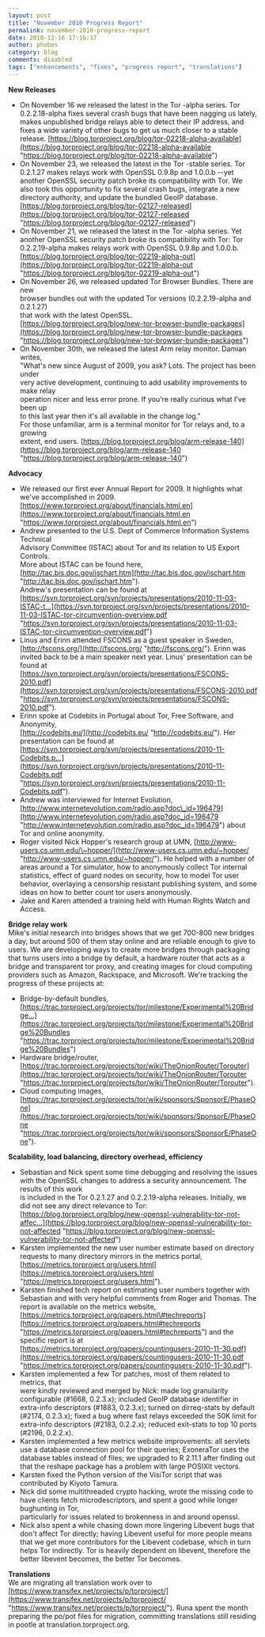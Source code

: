 ```yaml
---
layout: post
title: "November 2010 Progress Report"
permalink: november-2010-progress-report
date: 2010-12-16 17:16:17
author: phobos
category: blog
comments: disabled
tags: ["enhancements", "fixes", "progress report", "translations"]
---
```


**New Releases**

<!-- more -->

-   On November 16 we released the latest in the Tor -alpha series. Tor 0.2.2.18-alpha fixes several crash bugs that have been nagging us lately, makes unpublished bridge relays able to detect their IP address, and fixes a wide variety of other bugs to get us much closer to a stable release. [https://blog.torproject.org/blog/tor-02218-alpha-available](https://blog.torproject.org/blog/tor-02218-alpha-available "https://blog.torproject.org/blog/tor-02218-alpha-available")
-   On November 23, we released the latest in the Tor -stable series. Tor 0.2.1.27 makes relays work with OpenSSL 0.9.8p and 1.0.0.b --yet another OpenSSL security patch broke its compatibility with Tor. We also took this opportunity to fix several crash bugs, integrate a new directory authority, and update the bundled GeoIP database. [https://blog.torproject.org/blog/tor-02127-released](https://blog.torproject.org/blog/tor-02127-released "https://blog.torproject.org/blog/tor-02127-released")
-   On November 21, we released the latest in the Tor -alpha series. Yet another OpenSSL security patch broke its compatibility with Tor: Tor 0.2.2.19-alpha makes relays work with OpenSSL 0.9.8p and 1.0.0.b. [https://blog.torproject.org/blog/tor-02219-alpha-out](https://blog.torproject.org/blog/tor-02219-alpha-out "https://blog.torproject.org/blog/tor-02219-alpha-out")
-   On November 26, we released updated Tor Browser Bundles. There are new  
     browser bundles out with the updated Tor versions (0.2.2.19-alpha and 0.2.1.27)  
     that work with the latest OpenSSL. [https://blog.torproject.org/blog/new-tor-browser-bundle-packages](https://blog.torproject.org/blog/new-tor-browser-bundle-packages "https://blog.torproject.org/blog/new-tor-browser-bundle-packages")
-   On November 30th, we released the latest Arm relay monitor. Damian writes,  
     "What's new since August of 2009, you ask? Lots. The project has been under  
     very active development, continuing to add usability improvements to make relay  
     operation nicer and less error prone. If you're really curious what I've been up  
     to this last year then it's all available in the change log."  
     For those unfamiliar, arm is a terminal monitor for Tor relays and, to a growing  
     extent, end users. [https://blog.torproject.org/blog/arm-release-140](https://blog.torproject.org/blog/arm-release-140 "https://blog.torproject.org/blog/arm-release-140")

**Advocacy**

-   We released our first ever Annual Report for 2009. It highlights what we've accomplished in 2009. [https://www.torproject.org/about/financials.html.en](https://www.torproject.org/about/financials.html.en "https://www.torproject.org/about/financials.html.en")
-   Andrew presented to the U.S. Dept of Commerce Information Systems Technical  
     Advisory Committee (ISTAC) about Tor and its relation to US Export Controls.  
     More about ISTAC can be found here, [http://tac.bis.doc.gov/ischart.htm](http://tac.bis.doc.gov/ischart.htm "http://tac.bis.doc.gov/ischart.htm").  
     Andrew's presentation can be found at [https://svn.torproject.org/svn/projects/presentations/2010-11-03-ISTAC-t...](https://svn.torproject.org/svn/projects/presentations/2010-11-03-ISTAC-tor-circumvention-overview.pdf "https://svn.torproject.org/svn/projects/presentations/2010-11-03-ISTAC-tor-circumvention-overview.pdf")
-   Linus and Erinn attended FSCONS as a guest speaker in Sweden, [http://fscons.org/](http://fscons.org/ "http://fscons.org/"). Erinn was invited back to be a main speaker next year. Linus' presentation can be found at [https://svn.torproject.org/svn/projects/presentations/FSCONS-2010.pdf](https://svn.torproject.org/svn/projects/presentations/FSCONS-2010.pdf "https://svn.torproject.org/svn/projects/presentations/FSCONS-2010.pdf").
-   Erinn spoke at Codebits in Portugal about Tor, Free Software, and Anonymity,  
     [http://codebits.eu/](http://codebits.eu/ "http://codebits.eu/"). Her presentation can be found at [https://svn.torproject.org/svn/projects/presentations/2010-11-Codebits.p...](https://svn.torproject.org/svn/projects/presentations/2010-11-Codebits.pdf "https://svn.torproject.org/svn/projects/presentations/2010-11-Codebits.pdf").
-   Andrew was interviewed for Internet Evolution, [http://www.internetevolution.com/radio.asp?doc\_id=196479](http://www.internetevolution.com/radio.asp?doc_id=196479 "http://www.internetevolution.com/radio.asp?doc_id=196479") about Tor and online anonymity.
-   Roger visited Nick Hopper's research group at UMN, [http://www-users.cs.umn.edu/\~hopper/](http://www-users.cs.umn.edu/~hopper/ "http://www-users.cs.umn.edu/~hopper/"). He helped with a number of areas around a Tor simulator, how to anonymously collect Tor internal statistics, effect of guard nodes on security, how to model Tor user behavior, overlaying a censorship resistant publishing system, and some ideas on how to better count tor users anonymously.
-   Jake and Karen attended a training held with Human Rights Watch and Access.

**Bridge relay work**  
 Mike's initial research into bridges shows that we get 700-800 new bridges a day, but around 500 of them stay online and are reliable enough to give to users. We are developing ways to create more bridges through packaging that turns users into a bridge by default, a hardware router that acts as a bridge and transparent tor proxy, and creating images for cloud computing providers such as Amazon, Rackspace, and Microsoft. We're tracking the progress of these projects at:

-   Bridge-by-default bundles, [https://trac.torproject.org/projects/tor/milestone/Experimental%20Bridge...](https://trac.torproject.org/projects/tor/milestone/Experimental%20Bridge%20Bundles "https://trac.torproject.org/projects/tor/milestone/Experimental%20Bridge%20Bundles")
-   Hardware bridge/router, [https://trac.torproject.org/projects/tor/wiki/TheOnionRouter/Torouter](https://trac.torproject.org/projects/tor/wiki/TheOnionRouter/Torouter "https://trac.torproject.org/projects/tor/wiki/TheOnionRouter/Torouter").
-   Cloud computing images, [https://trac.torproject.org/projects/tor/wiki/sponsors/SponsorE/PhaseOne](https://trac.torproject.org/projects/tor/wiki/sponsors/SponsorE/PhaseOne "https://trac.torproject.org/projects/tor/wiki/sponsors/SponsorE/PhaseOne").

**Scalability, load balancing, directory overhead, efficiency**

-   Sebastian and Nick spent some time debugging and resolving the issues with the OpenSSL changes to address a security announcement. The results of this work  
     is included in the Tor 0.2.1.27 and 0.2.2.19-alpha releases. Initially, we did not see any direct relevance to Tor: [https://blog.torproject.org/blog/new-openssl-vulnerability-tor-not-affec...](https://blog.torproject.org/blog/new-openssl-vulnerability-tor-not-affected "https://blog.torproject.org/blog/new-openssl-vulnerability-tor-not-affected")
-   Karsten implemented the new user number estimate based on directory requests to many directory mirrors in the metrics portal, [https://metrics.torproject.org/users.html](https://metrics.torproject.org/users.html "https://metrics.torproject.org/users.html").
-   Karsten finished tech report on estimating user numbers together with Sebastian and with very helpful comments from Roger and Thomas. The report is available on the metrics website, [https://metrics.torproject.org/papers.html\#techreports](https://metrics.torproject.org/papers.html#techreports "https://metrics.torproject.org/papers.html#techreports") and the specific report is at [https://metrics.torproject.org/papers/countingusers-2010-11-30.pdf](https://metrics.torproject.org/papers/countingusers-2010-11-30.pdf "https://metrics.torproject.org/papers/countingusers-2010-11-30.pdf").
-   Karsten implemented a few Tor patches, most of them related to metrics, that  
     were kindly reviewed and merged by Nick: made log granularity configurable (\#1668, 0.2.3.x); included GeoIP database identifier in extra-info descriptors (\#1883, 0.2.3.x); turned on dirreq-stats by default (\#2174, 0.2.3.x); fixed a bug where fast relays exceeded the 50K limit for extra-info descriptors (\#2183, 0.2.2.x); reduced exit-stats to top 10 ports (\#2196, 0.2.2.x).
-   Karsten implemented a few metrics website improvements: all servlets use a database connection pool for their queries; ExoneraTor uses the database tables instead of files; we upgraded to R 2.11.1 after finding out that the reshape package has a problem with large POSIXlt vectors.
-   Karsten fixed the Python version of the VisiTor script that was contributed by Kiyoto Tamura.
-   Nick did some multithreaded crypto hacking, wrote the missing code to have clients fetch microdescriptors, and spent a good while longer bughunting in Tor,  
     particularly for issues related to brokenness in and around openssl.
-   Nick also spent a while chasing down more lingering Libevent bugs that don't affect Tor directly; having Libevent useful for more people means that we get more contributors for the Libevent codebase, which in turn helps Tor indirectly. Tor is heavily dependent on libevent, therefore the better libevent becomes, the better Tor becomes.

**Translations**  
 We are migrating all translation work over to [https://www.transifex.net/projects/p/torproject/](https://www.transifex.net/projects/p/torproject/ "https://www.transifex.net/projects/p/torproject/"). Runa spent the month preparing the po/pot files for migration, committing translations still residing in pootle at translation.torproject.org.
